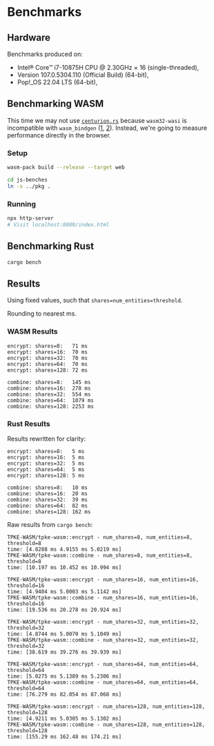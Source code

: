 # Benchmarks

## Hardware

Benchmarks produced on:

- Intel® Core™ i7-10875H CPU @ 2.30GHz × 16 (single-threaded),
- Version 107.0.5304.110 (Official Build) (64-bit),
- Pop!\_OS 22.04 LTS (64-bit),

## Benchmarking WASM

This time we may not use [`centurion.rs`](https://github.com/bheisler/criterion.rs/blob/version-0.4/book/src/user_guide/wasi.md#webasseblywasi-benchmarking) because `wasm32-wasi` is incompatible with `wasm_bindgen` ([1](https://github.com/rustwasm/wasm-bindgen/issues/2554), [2](https://github.com/bevyengine/bevy/discussions/5908?sort=new)). Instead, we're going to measure performance directly in the browser.

### Setup

```bash
wasm-pack build --release --target web

cd js-benches
ln -s ../pkg .
```

### Running

```bash
npx http-server
# Visit localhost:8080/index.html
```

## Benchmarking Rust

```bash
cargo bench
```

## Results

Using fixed values, such that `shares=num_entities=threshold`.

Rounding to nearest ms.

### WASM Results

```
encrypt: shares=8:   71 ms
encrypt: shares=16:  70 ms
encrypt: shares=32:  70 ms
encrypt: shares=64:  70 ms
encrypt: shares=128: 72 ms

combine: shares=8:   145 ms
combine: shares=16:  278 ms
combine: shares=32:  554 ms
combine: shares=64:  1079 ms
combine: shares=128: 2253 ms
```

### Rust Results

Results rewritten for clarity:

```
encrypt: shares=8:   5 ms
encrypt: shares=16:  5 ms
encrypt: shares=32:  5 ms
encrypt: shares=64:  5 ms
encrypt: shares=128: 5 ms

combine: shares=8:   10 ms
combine: shares=16:  20 ms
combine: shares=32:  39 ms
combine: shares=64:  82 ms
combine: shares=128: 162 ms
```

Raw results from `cargo bench`:

```
TPKE-WASM/tpke-wasm::encrypt - num_shares=8, num_entities=8, threshold=8
time: [4.8288 ms 4.9155 ms 5.0219 ms]
TPKE-WASM/tpke-wasm::combine - num_shares=8, num_entities=8, threshold=8
time: [10.197 ms 10.452 ms 10.994 ms]

TPKE-WASM/tpke-wasm::encrypt - num_shares=16, num_entities=16, threshold=16
time: [4.9404 ms 5.0003 ms 5.1142 ms]
TPKE-WASM/tpke-wasm::combine - num_shares=16, num_entities=16, threshold=16
time: [19.536 ms 20.278 ms 20.924 ms]

TPKE-WASM/tpke-wasm::encrypt - num_shares=32, num_entities=32, threshold=32
time: [4.8744 ms 5.0070 ms 5.1049 ms]
TPKE-WASM/tpke-wasm::combine - num_shares=32, num_entities=32, threshold=32
time: [38.619 ms 39.276 ms 39.939 ms]

TPKE-WASM/tpke-wasm::encrypt - num_shares=64, num_entities=64, threshold=64
time: [5.0275 ms 5.1389 ms 5.2306 ms]
TPKE-WASM/tpke-wasm::combine - num_shares=64, num_entities=64, threshold=64
time: [76.279 ms 82.054 ms 87.068 ms]

TPKE-WASM/tpke-wasm::encrypt - num_shares=128, num_entities=128, threshold=128
time: [4.9211 ms 5.0305 ms 5.1302 ms]
TPKE-WASM/tpke-wasm::combine - num_shares=128, num_entities=128, threshold=128
time: [155.29 ms 162.48 ms 174.21 ms]
```
